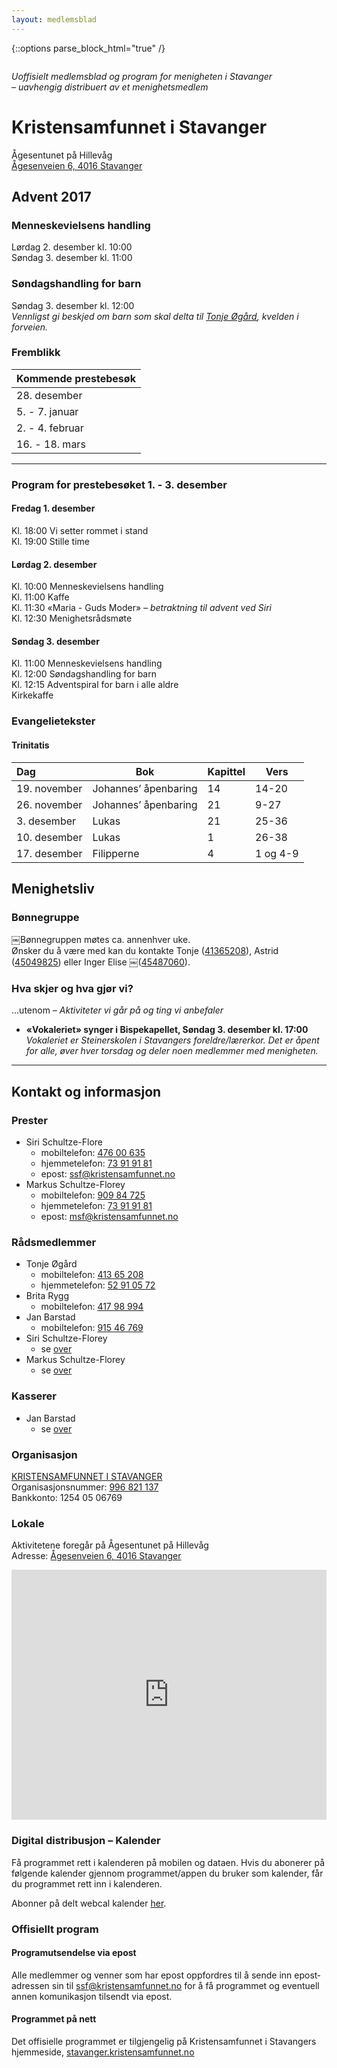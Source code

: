 ```yaml
---
layout: medlemsblad
---
```


{::options parse_block_html="true" /}

<div id="doc" class="markdown-body container-fluid" lang="nb-no" dir="ltr" style="position: relative;"><p><img src="http://cloud.lite.as/index.php/s/V63XqsUtQMLuZnM/download?path=%2F&amp;files=K2xtrbc.png&amp;downloadStartSecret=8ishyoxy2sg" alt=""></p><p><em>Uoffisielt medlemsblad og program for menigheten i Stavanger<br>
– uavhengig distribuert av et <!--frittstående -->menighetsmedlem</em></p><h1 id="kristensamfunnet-i-stavanger"><a class="anchor hidden-xs" href="#kristensamfunnet-i-stavanger" title="kristensamfunnet-i-stavanger"><span class="octicon octicon-link"></span></a>Kristensamfunnet i Stavanger</h1><p>Ågesentunet på Hillevåg<br>
<a href="https://goo.gl/maps/RyG7rw1kysx" target="_blank">Ågesenveien 6, 4016 Stavanger</a></p><h2 id="advent-2017"><a class="anchor hidden-xs" href="#advent-2017" title="advent-2017"><span class="octicon octicon-link"></span></a>Advent 2017</h2><h3 id="menneskevielsens-handling"><a class="anchor hidden-xs" href="#menneskevielsens-handling" title="menneskevielsens-handling"><span class="octicon octicon-link"></span></a>Menneskevielsens handling</h3><p>Lørdag 2. desember kl. 10:00<br>
Søndag 3. desember kl. 11:00</p><h3 id="søndagshandling-for-barn"><a class="anchor hidden-xs" href="#søndagshandling-for-barn" title="søndagshandling-for-barn"><span class="octicon octicon-link"></span></a>Søndagshandling for barn</h3><p>Søndag 3. desember kl. 12:00<br>
<em>Vennligst gi beskjed om barn som skal delta til <a href="#ra%CC%8Adsmedlemmer">Tonje Øgård</a>, kvelden i forveien.</em></p><h3 id="fremblikk"><a class="anchor hidden-xs" href="#fremblikk" title="fremblikk"><span class="octicon octicon-link"></span></a>Fremblikk</h3><table>
<thead>
<tr>
<th style="text-align:left">Kommende prestebesøk</th>
</tr>
</thead>
<tbody>
<tr>
<td style="text-align:left">28. desember</td>
</tr>
<tr>
<td style="text-align:left">5. - 7. januar</td>
</tr>
<tr>
<td style="text-align:left">2. - 4. februar</td>
</tr>
<tr>
<td style="text-align:left">16. - 18. mars</td>
</tr>
</tbody>
</table><hr><h3 id="program-for-prestebesøket-1-3-desember"><a class="anchor hidden-xs" href="#program-for-prestebesøket-1-3-desember" title="program-for-prestebesøket-1-3-desember"><span class="octicon octicon-link"></span></a>Program for prestebesøket 1. - 3. desember</h3><h4 id="fredag-1-desember"><a class="anchor hidden-xs" href="#fredag-1-desember" title="fredag-1-desember"><span class="octicon octicon-link"></span></a>Fredag 1. desember</h4><p>Kl. 18:00 Vi setter rommet i stand<br>
Kl. 19:00 Stille time</p><h4 id="lørdag-2-desember"><a class="anchor hidden-xs" href="#lørdag-2-desember" title="lørdag-2-desember"><span class="octicon octicon-link"></span></a>Lørdag 2. desember</h4><p>Kl. 10:00 Menneskevielsens handling<br>
Kl. 11:00 Kaffe<br>
Kl. 11:30 «Maria - Guds Moder» <em>– betraktning til advent ved Siri</em><br>
Kl. 12:30 Menighetsrådsmøte</p><h4 id="søndag-3-desember"><a class="anchor hidden-xs" href="#søndag-3-desember" title="søndag-3-desember"><span class="octicon octicon-link"></span></a>Søndag 3. desember</h4><p>Kl. 11:00 Menneskevielsens handling<br>
Kl. 12:00 Søndagshandling for barn<br>
Kl. 12:15 Adventspiral for barn i alle aldre<br>
Kirkekaffe</p><h3 id="evangelietekster"><a class="anchor hidden-xs" href="#evangelietekster" title="evangelietekster"><span class="octicon octicon-link"></span></a>Evangelietekster</h3><h4 id="trinitatis"><a class="anchor hidden-xs" href="#trinitatis" title="trinitatis"><span class="octicon octicon-link"></span></a>Trinitatis</h4><table>
<thead>
<tr>
<th style="text-align:left">Dag</th>
<th>Bok</th>
<th>Kapittel</th>
<th>Vers</th>
</tr>
</thead>
<tbody>
<tr>
<td style="text-align:left">19. november</td>
<td>Johannes’ åpenbaring</td>
<td>14</td>
<td>14-20</td>
</tr>
<tr>
<td style="text-align:left">26. november</td>
<td>Johannes’ åpenbaring</td>
<td>21</td>
<td>9-27</td>
</tr>
<tr>
<td style="text-align:left">3. desember</td>
<td>Lukas</td>
<td>21</td>
<td>25-36</td>
</tr>
<tr>
<td style="text-align:left">10. desember</td>
<td>Lukas</td>
<td>1</td>
<td>26-38</td>
</tr>
<tr>
<td style="text-align:left">17. desember</td>
<td>Filipperne</td>
<td>4</td>
<td>1 og 4-9</td>
</tr>
</tbody>
</table><h2 id="menighetsliv"><a class="anchor hidden-xs" href="#menighetsliv" title="menighetsliv"><span class="octicon octicon-link"></span></a>Menighetsliv</h2><h3 id="bønnegruppe"><a class="anchor hidden-xs" href="#bønnegruppe" title="bønnegruppe"><span class="octicon octicon-link"></span></a>Bønnegruppe</h3><p>￼Bønnegruppen møtes ca. annenhver uke.<br>
Ønsker du å være med kan du kontakte Tonje (<a href="tel://+4741365208" target="_blank">41365208</a>), Astrid (<a href="tel://+4745049825" target="_blank">45049825</a>) eller Inger Elise ￼(<a href="tel://+4745487060" target="_blank">45487060</a>).</p><h3 id="hva-skjer-og-hva-gjør-vi"><a class="anchor hidden-xs" href="#hva-skjer-og-hva-gjør-vi" title="hva-skjer-og-hva-gjør-vi"><span class="octicon octicon-link"></span></a>Hva skjer og hva gjør vi?</h3><p>…utenom <em>– Aktiviteter vi går på og ting vi anbefaler</em></p><ul>
<li><strong>«Vokaleriet» synger i Bispekapellet, Søndag 3. desember kl. 17:00</strong><br>
<em>Vokaleriet er Steinerskolen i Stavangers foreldre/lærerkor. Det er åpent for alle, øver hver torsdag og deler noen medlemmer med menigheten.</em></li>
</ul><hr><h2 id="kontakt-og-informasjon"><a class="anchor hidden-xs" href="#kontakt-og-informasjon" title="kontakt-og-informasjon"><span class="octicon octicon-link"></span></a>Kontakt og informasjon</h2><h3 id="prester"><a class="anchor hidden-xs" href="#prester" title="prester"><span class="octicon octicon-link"></span></a>Prester</h3><ul>
<li>Siri Schultze-Flore
<ul>
<li>mobiltelefon: <a href="tel://+4747600635" target="_blank">476 00 635</a></li>
<li>hjemmetelefon: <a href="tel://+4773919181" target="_blank">73 91 91 81</a></li>
<li>epost: <a href="mailto:ssf@kristensamfunnet.no" target="_blank">ssf@kristensamfunnet.no</a></li>
</ul>
</li>
<li>Markus Schultze-Florey
<ul>
<li>mobiltelefon: <a href="tel://+4790984725" target="_blank">909 84 725</a></li>
<li>hjemmetelefon: <a href="tel://+4773919181" target="_blank">73 91 91 81</a></li>
<li>epost: <a href="mailto:msf@kristensamfunnet.no" target="_blank">msf@kristensamfunnet.no</a></li>
</ul>
</li>
</ul><h3 id="rådsmedlemmer"><a class="anchor hidden-xs" href="#rådsmedlemmer" title="rådsmedlemmer"><span class="octicon octicon-link"></span></a>Rådsmedlemmer</h3><ul>
<li>Tonje Øgård
<ul>
<li>mobiltelefon: <a href="tel://+4741365208" target="_blank">413 65 208</a></li>
<li>hjemmetelefon: <a href="tel://+4752910572" target="_blank">52 91 05 72</a></li>
</ul>
</li>
<li>Brita Rygg
<ul>
<li>mobiltelefon: <a href="tel://+4741798994" target="_blank">417 98 994</a></li>
</ul>
</li>
<li>Jan Barstad
<ul>
<li>mobiltelefon: <a href="tel://+4791546769" target="_blank">915 46 769</a></li>
</ul>
</li>
<li>Siri Schultze-Florey
<ul>
<li>se <a href="#prester">over</a></li>
</ul>
</li>
<li>Markus Schultze-Florey
<ul>
<li>se <a href="#prester">over</a></li>
</ul>
</li>
</ul><h3 id="kasserer"><a class="anchor hidden-xs" href="#kasserer" title="kasserer"><span class="octicon octicon-link"></span></a>Kasserer</h3><ul>
<li>Jan Barstad
<ul>
<li>se <a href="#ra%CC%8Adsmedlemmer">over</a></li>
</ul>
</li>
</ul><h3 id="organisasjon"><a class="anchor hidden-xs" href="#organisasjon" title="organisasjon"><span class="octicon octicon-link"></span></a>Organisasjon</h3><p><a href="http://stavanger.kristensamfunnet.no/program" target="_blank">KRISTENSAMFUNNET I STAVANGER</a><br>
Organisasjonsnummer: <a href="https://w2.brreg.no/enhet/sok/detalj.jsp?orgnr=996821137" target="_blank">996 821 137</a><br>
Bankkonto: 1254 05 06769</p><h3 id="lokale"><a class="anchor hidden-xs" href="#lokale" title="lokale"><span class="octicon octicon-link"></span></a>Lokale</h3><p>Aktivitetene foregår på Ågesentunet på Hillevåg<br>
Adresse: <a href="https://goo.gl/maps/RyG7rw1kysx" target="_blank">Ågesenveien 6, 4016 Stavanger</a></p><iframe src="https://www.google.com/maps/embed?pb=!1m18!1m12!1m3!1d4116.157553029029!2d5.73516233500537!3d58.946869598845424!2m3!1f0!2f0!3f0!3m2!1i1024!2i768!4f13.1!3m3!1m2!1s0x0%3A0xccf3be58ae575fe3!2sSkipper+Worse+%C3%85gesentunet!5e0!3m2!1sno!2sno!4v1510935516381" height="400" style="width:100%; border:0" allowfullscreen=""></iframe><h3 id="digital-distribusjon-–-kalender"><a class="anchor hidden-xs" href="#digital-distribusjon-–-kalender" title="digital-distribusjon-–-kalender"><span class="octicon octicon-link"></span></a>Digital distribusjon – Kalender</h3><p>Få programmet rett i kalenderen på mobilen og dataen. Hvis du abonerer på følgende kalender gjennom programmet/appen du bruker som kalender, får du programmet rett inn i kalenderen.</p><p>Abonner på delt webcal kalender <a href="webcal://p43-calendars.icloud.com/published/2/7UgXDDlGGA_RGprLOHk_ZFVZYAl1cr9Dkoq1CXV_LAWelUwtR5ZOL1pEJySoVoOR8WyNwz6DKSQ3AOYWZXmuJZ_lCOr4lwzdcUY--Zgtjjk" target="_blank">her</a>.</p><h3 id="offisiellt-program"><a class="anchor hidden-xs" href="#offisiellt-program" title="offisiellt-program"><span class="octicon octicon-link"></span></a>Offisiellt program</h3><h4 id="programutsendelse-via-epost"><a class="anchor hidden-xs" href="#programutsendelse-via-epost" title="programutsendelse-via-epost"><span class="octicon octicon-link"></span></a>Programutsendelse via epost</h4><p>Alle medlemmer og venner som har epost oppfordres til å sende inn epostadressen sin til <a href="mailto:ssf@kristensamfunnet.no" target="_blank">ssf@kristensamfunnet.no</a> for å få programmet og eventuell annen komunikasjon tilsendt via epost.</p><h4 id="programmet-på-nett"><a class="anchor hidden-xs" href="#programmet-på-nett" title="programmet-på-nett"><span class="octicon octicon-link"></span></a>Programmet på nett</h4><p>Det offisielle programmet er tilgjengelig på Kristensamfunnet i Stavangers hjemmeside, <a href="http://stavanger.kristensamfunnet.no/program" target="_blank">stavanger.kristensamfunnet.no</a></p></div>

<div class="ui-toc dropup unselectable hidden-print" style="display:none;">
	<div class="pull-right dropdown">
		<a id="tocLabel" class="ui-toc-label btn btn-default" data-toggle="dropdown" href="#" role="button" aria-haspopup="true" aria-expanded="false" title="Table of content">
			<i class="fa fa-bars"></i>
		</a>
		<ul id="ui-toc" class="ui-toc-dropdown dropdown-menu" aria-labelledby="tocLabel">
			<div class="toc" markdown="block">
* this **unordered** seed list will be replaced by toc as unordered list
{:toc}
			</div>
			<div class="toc-menu"><a class="expand-toggle" href="#">Expand all</a><a class="back-to-top" href="#">Back to top</a><a class="go-to-bottom" href="#">Go to bottom</a></div>
		</ul>
	</div>
	<div id="ui-toc-affix" class="ui-affix-toc ui-toc-dropdown unselectable hidden-print" data-spy="affix" style="top:17px;display:none;" lang="nb-no" dir="ltr">
		<div class="toc" markdown="span">
* this **unordered** seed list will be replaced by toc as unordered list
{:toc}
		</div>
		<div class="toc-menu"><a class="expand-toggle" href="#">Expand all</a><a class="back-to-top" href="#">Back to top</a><a class="go-to-bottom" href="#">Go to bottom</a></div>
	</div>
</div>
